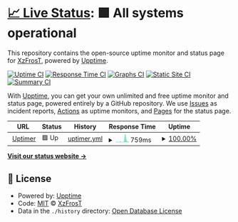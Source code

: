 # [📈 Live Status](https://XzFrosT.github.io/uptime-XzF): <!--live status--> **🟩 All systems operational**

This repository contains the open-source uptime monitor and status page for [XzFrosT](https://youtube.com/XzFrosT), powered by [Upptime](https://github.com/upptime/upptime).

[![Uptime CI](https://github.com/XzFrosT/uptime-XzF/workflows/Uptime%20CI/badge.svg)](https://github.com/upptime/upptime/actions?query=workflow%3A%22Uptime+CI%22)
[![Response Time CI](https://github.com/XzFrosT/uptime-XzF/workflows/Response%20Time%20CI/badge.svg)](https://github.com/upptime/upptime/actions?query=workflow%3A%22Response+Time+CI%22)
[![Graphs CI](https://github.com/XzFrosT/uptime-XzF/workflows/Graphs%20CI/badge.svg)](https://github.com/upptime/upptime/actions?query=workflow%3A%22Graphs+CI%22)
[![Static Site CI](https://github.com/XzFrosT/uptime-XzF/workflows/Static%20Site%20CI/badge.svg)](https://github.com/upptime/upptime/actions?query=workflow%3A%22Static+Site+CI%22)
[![Summary CI](https://github.com/XzFrosT/uptime-XzF/workflows/Summary%20CI/badge.svg)](https://github.com/upptime/upptime/actions?query=workflow%3A%22Summary+CI%22)

With [Upptime](https://upptime.js.org), you can get your own unlimited and free uptime monitor and status page, powered entirely by a GitHub repository. We use [Issues](https://github.com/XzFrosT/uptime-XzF/issues) as incident reports, [Actions](https://github.com/XzFrosT/uptime-XzF/actions) as uptime monitors, and [Pages](https://XzFrosT.github.io/uptime-XzF) for the status page.

<!--start: status pages-->
<!-- This summary is generated by Upptime (https://github.com/upptime/upptime) -->
<!-- Do not edit this manually, your changes will be overwritten -->
<!-- prettier-ignore -->
| URL | Status | History | Response Time | Uptime |
| --- | ------ | ------- | ------------- | ------ |
| <img alt="" src="https://harmonymusic.tk/assets/img/logo.png" height="13"> [Uptimer](https://uptime-xzfrost.glitch.me) | 🟩 Up | [uptimer.yml](https://github.com/XzFrosT/uptime-XzF/commits/HEAD/history/uptimer.yml) | <details><summary><img alt="Response time graph" src="./graphs/uptimer/response-time-week.png" height="20"> 759ms</summary><br><a href="https://XzFrosT.github.io/uptime-XzF/history/uptimer"><img alt="Response time 4929" src="https://img.shields.io/endpoint?url=https%3A%2F%2Fraw.githubusercontent.com%2FXzFrosT%2Fuptime-XzF%2FHEAD%2Fapi%2Fuptimer%2Fresponse-time.json"></a><br><a href="https://XzFrosT.github.io/uptime-XzF/history/uptimer"><img alt="24-hour response time 252" src="https://img.shields.io/endpoint?url=https%3A%2F%2Fraw.githubusercontent.com%2FXzFrosT%2Fuptime-XzF%2FHEAD%2Fapi%2Fuptimer%2Fresponse-time-day.json"></a><br><a href="https://XzFrosT.github.io/uptime-XzF/history/uptimer"><img alt="7-day response time 759" src="https://img.shields.io/endpoint?url=https%3A%2F%2Fraw.githubusercontent.com%2FXzFrosT%2Fuptime-XzF%2FHEAD%2Fapi%2Fuptimer%2Fresponse-time-week.json"></a><br><a href="https://XzFrosT.github.io/uptime-XzF/history/uptimer"><img alt="30-day response time 4929" src="https://img.shields.io/endpoint?url=https%3A%2F%2Fraw.githubusercontent.com%2FXzFrosT%2Fuptime-XzF%2FHEAD%2Fapi%2Fuptimer%2Fresponse-time-month.json"></a><br><a href="https://XzFrosT.github.io/uptime-XzF/history/uptimer"><img alt="1-year response time 4929" src="https://img.shields.io/endpoint?url=https%3A%2F%2Fraw.githubusercontent.com%2FXzFrosT%2Fuptime-XzF%2FHEAD%2Fapi%2Fuptimer%2Fresponse-time-year.json"></a></details> | <details><summary><a href="https://XzFrosT.github.io/uptime-XzF/history/uptimer">100.00%</a></summary><a href="https://XzFrosT.github.io/uptime-XzF/history/uptimer"><img alt="All-time uptime 99.06%" src="https://img.shields.io/endpoint?url=https%3A%2F%2Fraw.githubusercontent.com%2FXzFrosT%2Fuptime-XzF%2FHEAD%2Fapi%2Fuptimer%2Fuptime.json"></a><br><a href="https://XzFrosT.github.io/uptime-XzF/history/uptimer"><img alt="24-hour uptime 100.00%" src="https://img.shields.io/endpoint?url=https%3A%2F%2Fraw.githubusercontent.com%2FXzFrosT%2Fuptime-XzF%2FHEAD%2Fapi%2Fuptimer%2Fuptime-day.json"></a><br><a href="https://XzFrosT.github.io/uptime-XzF/history/uptimer"><img alt="7-day uptime 100.00%" src="https://img.shields.io/endpoint?url=https%3A%2F%2Fraw.githubusercontent.com%2FXzFrosT%2Fuptime-XzF%2FHEAD%2Fapi%2Fuptimer%2Fuptime-week.json"></a><br><a href="https://XzFrosT.github.io/uptime-XzF/history/uptimer"><img alt="30-day uptime 99.06%" src="https://img.shields.io/endpoint?url=https%3A%2F%2Fraw.githubusercontent.com%2FXzFrosT%2Fuptime-XzF%2FHEAD%2Fapi%2Fuptimer%2Fuptime-month.json"></a><br><a href="https://XzFrosT.github.io/uptime-XzF/history/uptimer"><img alt="1-year uptime 99.06%" src="https://img.shields.io/endpoint?url=https%3A%2F%2Fraw.githubusercontent.com%2FXzFrosT%2Fuptime-XzF%2FHEAD%2Fapi%2Fuptimer%2Fuptime-year.json"></a></details>

<!--end: status pages-->

[**Visit our status website →**](https://XzFrosT.github.io/uptime-XzF)

## 📄 License

- Powered by: [Upptime](https://github.com/upptime/upptime)
- Code: [MIT](./LICENSE) © [XzFrosT](https://youtube.com/XzFrosT)
- Data in the `./history` directory: [Open Database License](https://opendatacommons.org/licenses/odbl/1-0/)
